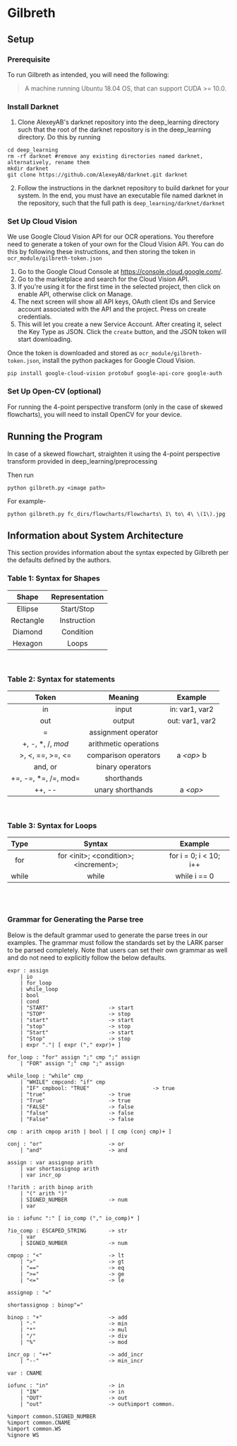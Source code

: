 # Gilbreth

## Setup

### Prerequisite

To run Gilbreth as intended, you will need the following:

> A machine running Ubuntu 18.04 OS, that can support CUDA >= 10.0.

### Install Darknet
1. Clone AlexeyAB's darknet repository into the deep_learning directory such that the root of the darknet repository is in the deep_learning directory. Do this by running
```
cd deep_learning
rm -rf darknet #remove any existing directories named darknet, alternatively, rename them
mkdir darknet
git clone https://github.com/AlexeyAB/darknet.git darknet
```
2. Follow the instructions in the darknet repository to build darknet for your system. In the end, you must have an executable file named darknet in the repository, such that the full path is `deep_learning/darknet/darknet`

### Set Up Cloud Vision
We use Google Cloud Vision API for our OCR operations. You therefore need to generate a token of your own for the Cloud Vision API. You can do this by following these instructions, and then storing the token in `ocr_module/gilbreth-token.json`

1. Go to the Google Cloud Console at https://console.cloud.google.com/.
2. Go to the marketplace and search for the Cloud Vision API.
3. If you're using it for the first time in the selected project, then click on enable API, otherwise click on Manage.
4. The next screen will show all API keys, OAuth client IDs and Service account associated with the API and the project. Press on create credentials.
5. This will let you create a new Service Account. After creating it, select the Key Type as JSON. Click the `create` button, and the JSON token will start downloading.

Once the token is downloaded and stored as `ocr_module/gilbreth-token.json`, install the python packages for Google Cloud Vision.
```
pip install google-cloud-vision protobuf google-api-core google-auth
```

### Set Up Open-CV (optional)
For running the 4-point perspective transform (only in the case of skewed flowcharts), you will need to install OpenCV for your device.

## Running the Program

In case of a skewed flowchart, straighten it using the 4-point perspective transform provided in deep_learning/preprocessing

Then run
```
python gilbreth.py <image path>
```

For example-
```
python gilbreth.py fc_dirs/flowcharts/Flowcharts\ 1\ to\ 4\ \(1\).jpg
```

## Information about System Architecture

This section provides information about the syntax expected by Gilbreth per the defaults defined by the authors.

### Table 1: __Syntax for Shapes__

|   Shape   	| Representation 	|
|:---------:	|:--------------:	|
|  Ellipse  	|   Start/Stop   	|
| Rectangle 	|   Instruction  	|
|  Diamond  	|    Condition   	|
|  Hexagon  	|      Loops     	|

<br>

### Table 2: __Syntax for statements__

|         Token        	|        Meaning        	|     Example     	    |
|:--------------------:	|:---------------------:	|:---------------:	    |
|          in          	|         input         	|  in: var1, var2 	    |
|          out         	|         output        	| out: var1, var2 	    |
|           =          	|  assignment operator  	|                 	    |
|   +, -, *, /, _mod_  	| arithmetic operations 	|                 	    |
|   >, <, ==, >=, <=   	|  comparison operators 	|     a _\<op>_ b    	|
|        and, or       	|    binary operators   	|                 	    |
| +=, -=, *=, /=, mod= 	|       shorthands      	|                 	    |
|        ++, --        	|    unary shorthands   	|      a _\<op>_     	|

<br>

### Table 3: __Syntax for Loops__

|  Type 	|                 Syntax                	    |         Example        	|
|:-----:	|:-------------------------------------:	    |:----------------------:	|
|  for  	| for \<init\>; \<condition\>; \<increment\>; 	| for i = 0; i < 10; i++ 	|
| while 	|           while <condition>           	    |      while i == 0      	|

<br><br>

### Grammar for Generating the Parse tree

Below is the default grammar used to generate the parse trees in our examples.  The  grammar must follow  the  standards  set by the LARK parser to be parsed completely. Note that users can set their own grammar as well and do not need to explicitly follow the below defaults.

```
expr : assign
    | io
    | for_loop
    | while_loop
    | bool
    | cond
    | "START"                   -> start
    | "STOP"                    -> stop
    | "start"                   -> start
    | "stop"                    -> stop
    | "Start"                   -> start
    | "Stop"                    -> stop
    | expr "."| [ expr ("," expr)+ ]
    
for_loop : "for" assign ";" cmp ";" assign
    | "FOR" assign ";" cmp ";" assign

while_loop : "while" cmp
    | "WHILE" cmpcond: "if" cmp 
    | "IF" cmpbool: "TRUE"                    -> true
    | "true"                    -> true
    | "True"                    -> true
    | "FALSE"                   -> false
    | "false"                   -> false
    | "False"                   -> false

cmp : arith cmpop arith | bool | [ cmp (conj cmp)+ ]

conj : "or"                     -> or
    | "and"                     -> and
    
assign : var assignop arith
    | var shortassignop arith
    | var incr_op

!?arith : arith binop arith
    | "(" arith ")"
    | SIGNED_NUMBER             -> num
    | var
    
io : iofunc ":" [ io_comp ("," io_comp)* ]

?io_comp : ESCAPED_STRING       -> str
    | var
    | SIGNED_NUMBER             -> num

cmpop : "<"                     -> lt
    | ">"                       -> gt
    | "=="                      -> eq
    | ">="                      -> ge
    | "<="                      -> le

assignop : "="

shortassignop : binop"="

binop : "+"                     -> add
    | "-"                       -> min
    | "*"                       -> mul
    | "/"                       -> div
    | "%"                       -> mod

incr_op : "++"                  -> add_incr
    | "--"                      -> min_incr
    
var : CNAME

iofunc : "in"                   -> in
    | "IN"                      -> in
    | "OUT"                     -> out
    | "out"                     -> out%import common.
    
%import common.SIGNED_NUMBER
%import common.CNAME
%import common.WS
%ignore WS
```